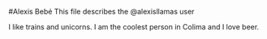 #Alexis Bebé
This file describes the @alexisllamas user

I like trains and unicorns. I am the coolest person in Colima and I love beer.